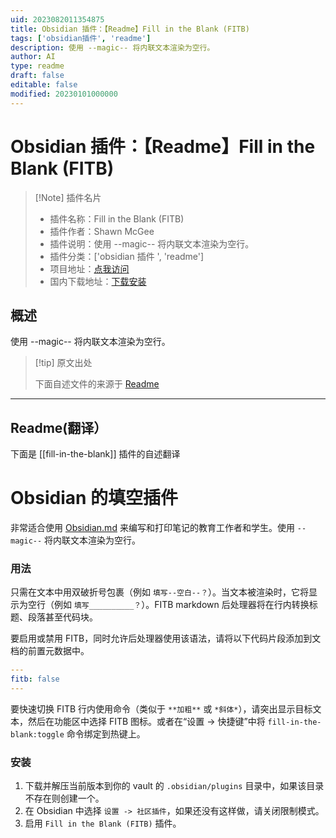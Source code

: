 ```yaml
---
uid: 2023082011354875
title: Obsidian 插件：【Readme】Fill in the Blank (FITB)
tags: ['obsidian插件', 'readme']
description: 使用 --magic-- 将内联文本渲染为空行。
author: AI
type: readme
draft: false
editable: false
modified: 20230101000000
---
```


# Obsidian 插件：【Readme】Fill in the Blank (FITB)

> [!Note] 插件名片
> - 插件名称：Fill in the Blank (FITB)
> - 插件作者：Shawn McGee
> - 插件说明：使用 --magic-- 将内联文本渲染为空行。
> - 插件分类：['obsidian 插件 ', 'readme']
> - 项目地址：[点我访问](https://github.com/mister-mcgee/obsidian-fill-in-the-blank)
> - 国内下载地址：[下载安装](https://pkmer.cn/products/plugin/pluginMarket/?fill-in-the-blank)

## 概述

使用 --magic-- 将内联文本渲染为空行。

> [!tip] 原文出处
>
>下面自述文件的来源于 [Readme](https://ghproxy.net/https://raw.githubusercontent.com/mister-mcgee/obsidian-fill-in-the-blank/main/README.md)
>

---

## Readme(翻译）

下面是 [[fill-in-the-blank]] 插件的自述翻译

# Obsidian 的填空插件

非常适合使用 [Obsidian.md](https://obsidian.md) 来编写和打印笔记的教育工作者和学生。使用 `--magic--` 将内联文本渲染为空行。

### 用法

只需在文本中用双破折号包裹（例如 `填写--空白--？`）。当文本被渲染时，它将显示为空行（例如 `填写__________？`）。FITB markdown 后处理器将在行内转换标题、段落甚至代码块。

要启用或禁用 FITB，同时允许后处理器使用该语法，请将以下代码片段添加到文档的前置元数据中。

```yml
---
fitb: false
---
```

要快速切换 FITB 行内使用命令（类似于 `**加粗**` 或 `*斜体*`），请突出显示目标文本，然后在功能区中选择 FITB 图标。或者在“设置 -> 快捷键”中将 `fill-in-the-blank:toggle` 命令绑定到热键上。

### 安装

1. 下载并解压当前版本到你的 vault 的 `.obsidian/plugins` 目录中，如果该目录不存在则创建一个。
2. 在 Obsidian 中选择 `设置 -> 社区插件`，如果还没有这样做，请关闭限制模式。
3. 启用 `Fill in the Blank (FITB)` 插件。



